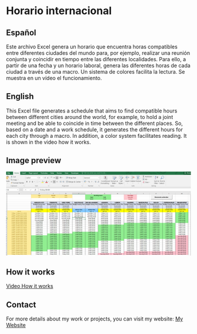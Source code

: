 # Horario internacional
## Español
Este archivo Excel genera un horario que encuentra horas compatibles entre diferentes ciudades del mundo para, por ejemplo, realizar una reunión conjunta y coincidir en tiempo entre las diferentes localidades.
Para ello, a partir de una fecha y un horario laboral, genera las diferentes horas de cada ciudad a través de una macro. Un sistema de colores facilita la lectura.
Se muestra en un vídeo el funcionamiento.

## English
This Excel file generates a schedule that aims to find compatible hours between different cities around the world, for example, to hold a joint meeting and be able to coincide in time between the different places.
So, based on a date and a work schedule, it generates the different hours for each city through a macro. In addition, a color system facilitates reading.
It is shown in the video how it works.

## Image preview
![Preview](https://raw.githubusercontent.com/isromar/excel/main/Horario%20internacional/preview.jpg)

## How it works
[Video How it works](https://youtu.be/mYfHo7veCEA)

## Contact

For more details about my work or projects, you can visit my website:
[My Website](isabelrodenas.es)

